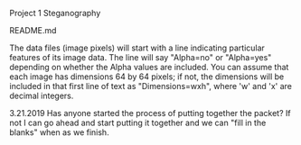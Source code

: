 Project 1 Steganography

README.md

The data files (image pixels) will start with a line indicating particular features of its image data.  The line will say "Alpha=no" or "Alpha=yes" depending on whether the Alpha values are included.  You can assume that each image has dimensions 64 by 64 pixels; if not, the dimensions will be included in that first line of text as "Dimensions=wxh", where 'w' and 'x' are decimal integers.



3.21.2019
Has anyone started the process of putting together the packet? If not I can go ahead and start putting it together and we can "fill in the blanks" when as we finish. 
